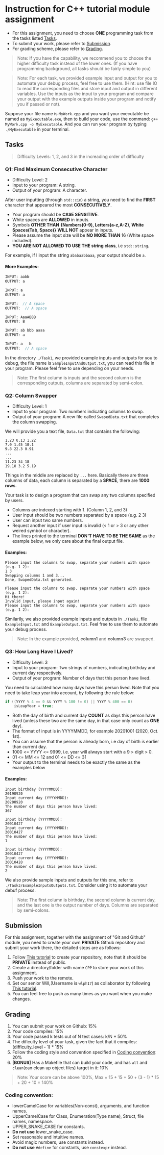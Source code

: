 # Instruction for C++ tutorial module assignment

* For this assignment, you need to choose __ONE__ programming task from the tasks listed [Tasks](#tasks). 
* To submit your work, please refer to [Submission](#submission). 
* For grading scheme, please refer to [Grading](#grading).

> Note: If you have the capability, we recommend you to choose the higher difficulty task instead of the lower ones. (If you have programming background, all tasks should be fairly simple to you)

> Note: For each task, we provided example input and output for you to automate your debug process, feel free to use them. (Hint: use file IO to read the corresponding files and store input and output in different variables. Use the inputs as the input to your program and compare your output with the example outputs inside your program and notify you if passed or not).

Suppose your file name is `MyWork.cpp` and you want your executable be named as `MyExecutable.exe`, then to build your code, use the command: `g++ MyWork.cpp -o MyExecutable`. And you can run your program by typing `./MyExecutable` in your terminal.

## Tasks

> Difficulty Levels: 1, 2, and 3 in the increading order of difficulty

### Q1: Find Maximum Consecutive Character
* Difficulty Level: 2
* Input to your program: A string.
* Output of your program: A character.

After user inputting (through `std::cin`) a string, you need to find the __FIRST__ character that appeared the most __CONSECUTIVELY__. 

* Your program should be __CASE SENSITIVE__.  
* White spaces are __ALLOWED__ in inputs.
* Symbols __OTHER THAN__ __{Numbers(0-9), Letters(a-z,A-Z), White Spaces(Tab, Space)}__ __WILL NOT__ appear in inputs.
* Please assume the input size will be __NO MORE THAN__ 16 (White space included).
* __YOU ARE NOT ALLOWED TO USE THE string class__, i.e `std::string`.

For example, if I input the string `ababaabbaaa`, your output should be `a`.

#### More Examples:
```c++
INPUT: aabb
OUTPUT: a

INPUT: a
OUTPUT: a

INPUT:  // A space
OUTPUT:  // A space

INPUT: AaaABBB
OUTPUT: B

INPUT: ab bbb aaaa
OUTPUT: a

INPUT: a   b
OUTPUT:  // A space
```

In the directory `./Task1`, we provided example inputs and outputs for you to debug, the file name is `SampleInputAndOutput.txt`, you can read this file in your program. Please feel free to use depending on your needs.

> Note: The first column is inputs and the second column is the corresponding outputs, columns are separated by semi-colon.

### Q2: Column Swapper
* Difficulty Level: 1
* Input to your program: Two numbers indicating columns to swap.
* Output of your program: A new file called `SwapedData.txt` that completes the column swapping.

We will provide you a text file, `Data.txt` that contains the following:  
```
1.23 0.13 1.22
7.0 1.45 10.1
9.8 22.3 0.91
...
...
11.23 34 18
19.18 3.2 5.19
```
Things in the middle are replaced by `...` here. Basically there are three columns of data, each column is separated by a __SPACE__, there are __1000 rows__. 

Your task is to design a program that can swap any two columns specified by users.

* Columns are indexed starting with 1. (Column 1, 2, and 3)
* User input should be two numbers separated by a space (e.g. 2 3)
* User can input two same numbers.
* Request another input if user input is invalid (< 1 or > 3 or any other weired symbol or character).
* The lines printed to the terminal __DON'T HAVE TO BE THE SAME__ as the example below, we only care about the final output file.

#### Examples:
```
Please input the columns to swap, separate your numbers with space (e.g. 1 2):
1 3
Swapping columns 1 and 3...
Done, SwapedData.txt generated.

Please input the columns to swap, separate your numbers with space (e.g. 1 2):
Hi there!
Invalid input, please input again!
Please input the columns to swap, separate your numbers with space (e.g. 1 2):
```

Similarily, we also provided example inputs and outputs in `./Task2`, file `ExampleInput.txt` and `ExampleOutput.txt`. Feel free to use them to automate your debug process.

> Note: In the example provided, __column1__ and __column3__ are swapped.

### Q3: How Long Have I Lived?
* Difficulty Level: 3
* Input to your program: Two strings of numbers, indicating birthday and current day respectively.
* Output of your program: Number of days that this person have lived.

You need to calculated how many days have this person lived. Note that you need to take leap year into account, by following the rule below:
```c++
if ((YYYY % 4 == 0 && YYYY % 100 != 0) || YYYY % 400 == 0)
    isLeapYear = true;
```

* Both the day of birth and current day __COUNT__ as days this person have lived (unless these two are the same day, in that case only count as __ONE__ day).
* The format of input is in YYYYMMDD, for example 20201001 (2020, Oct. 1st).
* You can assume that the person is already born, i.e day of birth is earlier than current day.
* 1000 <= YYYY <= 9999, i.e. year will always start with a 9 > digit > 0.
* 01 <= MM <= 12 and 01 <= DD <= 31
* Your output to the terminal needs to be exactly the same as the examples below

#### Examples:
```
Input birthday (YYYYMMDD):
20190920
Input current day (YYYYMMDD):
20200920
The number of days this person have lived:
367

Input birthday (YYYYMMDD):
20010427
Input current day (YYYYMMDD):
20010427
The number of days this person have lived:
1

Input birthday (YYYYMMDD):
20010427
Input current day (YYYYMMDD):
20010428
The number of days this person have lived:
2
```

We also provide sample inputs and outputs for this one, refer to `./Task3/ExampleInputsOutputs.txt`. Consider using it to automate your debuf process. 

> Note: The first column is birthday, the second column is current day, and the last one is the output number of days. Columns are separated by semi-colons.

## Submission

For this assignment, together with the assignment of "Git and Github" module, you need to create your own __PRIVATE__ Github repository and submit your work there, the detailed steps are as follows:
1. Follow [This tutorial](https://kbroman.org/github_tutorial/pages/init.html) to create your repository, note that it should be __PRIVATE__ instead of public.
2. Create a directory/folder with name `CPP` to store your work of this assignment.
3. Push your work to the remote.
4. Set our senior Will,(Username is `wlph17`) as collaborator by following [This tutorial](https://help.github.jp/enterprise/2.11/user/articles/inviting-collaborators-to-a-personal-repository/).
5. You can feel free to push as many times as you want when you make changes.

## Grading

1. You can submit your work on Github: 15%
2. Your code compiles: 15%
3. Your code passed k tests out of N test cases: k/N * 50%
4. The dificulty level of your task, given the fact that it compiles: (difficulty_level - 1) * 15%
5. Follow the coding style and convention specified in [Coding convention](#coding-convention): 20%
6. __[BONUS]__ Has a Makefile that can build your code, and has `all` and `clean`(can clean up object files) target in it: 10%

> Note: Your score can be above 100%, Max = 15 + 15 + 50 + (3 - 1) * 15 + 20 + 10 = 140%

### Coding convention:
* lowerCamelCase for variables(Non-const), arguments, and function names.
* UpperCamelCase for Class, Enumeration(Type name), Struct, file names, namespace.
* UPPER_SNAKE_CASE for constants.
* __Do not use__ lower_snake_case.
* Set reasonable and intuitive names.
* Avoid magic numbers, use constants instead.
* __Do not use__ `#define` for constants, use `constexpr` instead.

